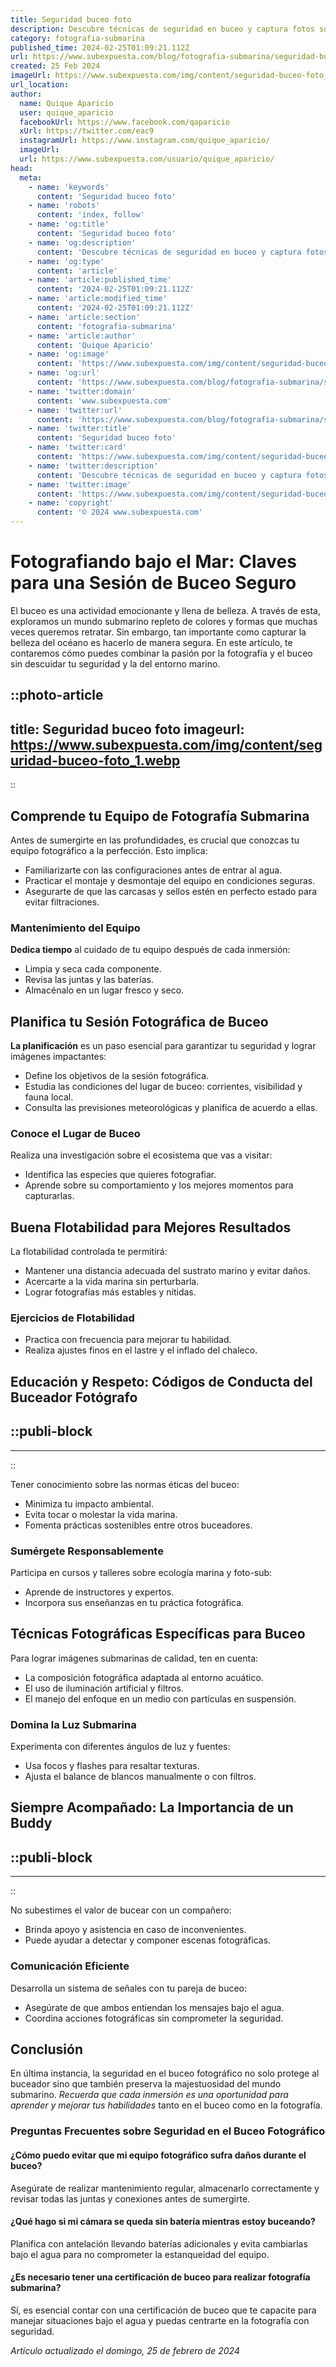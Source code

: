 ```yaml
---
title: Seguridad buceo foto
description: Descubre técnicas de seguridad en buceo y captura fotos submarinas perfectas con nuestros consejos expertos. Sumérgete con confianza y arte.
category: fotografia-submarina
published_time: 2024-02-25T01:09:21.112Z
url: https://www.subexpuesta.com/blog/fotografia-submarina/seguridad-buceo-foto
created: 25 Feb 2024
imageUrl: https://www.subexpuesta.com/img/content/seguridad-buceo-foto_1.webp
url_location:
author:
  name: Quique Aparicio
  user: quique_aparicio
  facebookUrl: https://www.facebook.com/qaparicio
  xUrl: https://twitter.com/eac9
  instagramUrl: https://www.instagram.com/quique_aparicio/
  imageUrl: 
  url: https://www.subexpuesta.com/usuario/quique_aparicio/
head:
  meta:
    - name: 'keywords'
      content: 'Seguridad buceo foto'
    - name: 'robots'
      content: 'index, follow'
    - name: 'og:title'
      content: 'Seguridad buceo foto'
    - name: 'og:description'
      content: 'Descubre técnicas de seguridad en buceo y captura fotos submarinas perfectas con nuestros consejos expertos. Sumérgete con confianza y arte.'
    - name: 'og:type'
      content: 'article'
    - name: 'article:published_time'
      content: '2024-02-25T01:09:21.112Z'
    - name: 'article:modified_time'
      content: '2024-02-25T01:09:21.112Z'
    - name: 'article:section'
      content: 'fotografia-submarina'
    - name: 'article:author'
      content: 'Quique Aparicio'
    - name: 'og:image'
      content: 'https://www.subexpuesta.com/img/content/seguridad-buceo-foto_1.webp'
    - name: 'og:url'
      content: 'https://www.subexpuesta.com/blog/fotografia-submarina/seguridad-buceo-foto'
    - name: 'twitter:domain'
      content: 'www.subexpuesta.com'
    - name: 'twitter:url'
      content: 'https://www.subexpuesta.com/blog/fotografia-submarina/seguridad-buceo-foto'
    - name: 'twitter:title'
      content: 'Seguridad buceo foto'
    - name: 'twitter:card'
      content: 'https://www.subexpuesta.com/img/content/seguridad-buceo-foto_1.webp'
    - name: 'twitter:description'
      content: 'Descubre técnicas de seguridad en buceo y captura fotos submarinas perfectas con nuestros consejos expertos. Sumérgete con confianza y arte.'
    - name: 'twitter:image'
      content: 'https://www.subexpuesta.com/img/content/seguridad-buceo-foto_1.webp'
    - name: 'copyright'
      content: '© 2024 www.subexpuesta.com'
---
```

# Fotografiando bajo el Mar: Claves para una Sesión de Buceo Seguro

El buceo es una actividad emocionante y llena de belleza. A través de esta, exploramos un mundo submarino repleto de colores y formas que muchas veces queremos retratar. Sin embargo, tan importante como capturar la belleza del océano es hacerlo de manera segura. En este artículo, te contaremos cómo puedes combinar la pasión por la fotografía y el buceo sin descuidar tu seguridad y la del entorno marino.


::photo-article
---
title: Seguridad buceo foto
imageurl: https://www.subexpuesta.com/img/content/seguridad-buceo-foto_1.webp
---
::



## Comprende tu Equipo de Fotografía Submarina

Antes de sumergirte en las profundidades, es crucial que conozcas tu equipo fotográfico a la perfección. Esto implica:

- Familiarizarte con las configuraciones antes de entrar al agua.
- Practicar el montaje y desmontaje del equipo en condiciones seguras.
- Asegurarte de que las carcasas y sellos estén en perfecto estado para evitar filtraciones.

### Mantenimiento del Equipo

**Dedica tiempo** al cuidado de tu equipo después de cada inmersión:

- Limpia y seca cada componente.
- Revisa las juntas y las baterías.
- Almacénalo en un lugar fresco y seco.

## Planifica tu Sesión Fotográfica de Buceo

**La planificación** es un paso esencial para garantizar tu seguridad y lograr imágenes impactantes:

- Define los objetivos de la sesión fotográfica.
- Estudia las condiciones del lugar de buceo: corrientes, visibilidad y fauna local.
- Consulta las previsiones meteorológicas y planifica de acuerdo a ellas.

### Conoce el Lugar de Buceo

Realiza una investigación sobre el ecosistema que vas a visitar:

- Identifica las especies que quieres fotografiar.
- Aprende sobre su comportamiento y los mejores momentos para capturarlas.

## Buena Flotabilidad para Mejores Resultados

La flotabilidad controlada te permitirá:

- Mantener una distancia adecuada del sustrato marino y evitar daños.
- Acercarte a la vida marina sin perturbarla.
- Lograr fotografías más estables y nítidas.

### Ejercicios de Flotabilidad

- Practica con frecuencia para mejorar tu habilidad.
- Realiza ajustes finos en el lastre y el inflado del chaleco.

## Educación y Respeto: Códigos de Conducta del Buceador Fotógrafo


  ::publi-block
  ---
  ---
  ::
  
  

Tener conocimiento sobre las normas éticas del buceo:

- Minimiza tu impacto ambiental.
- Evita tocar o molestar la vida marina.
- Fomenta prácticas sostenibles entre otros buceadores.

### Sumérgete Responsablemente

Participa en cursos y talleres sobre ecología marina y foto-sub:

- Aprende de instructores y expertos.
- Incorpora sus enseñanzas en tu práctica fotográfica.

## Técnicas Fotográficas Específicas para Buceo

Para lograr imágenes submarinas de calidad, ten en cuenta:

- La composición fotográfica adaptada al entorno acuático.
- El uso de iluminación artificial y filtros.
- El manejo del enfoque en un medio con partículas en suspensión.

### Domina la Luz Submarina

Experimenta con diferentes ángulos de luz y fuentes:

- Usa focos y flashes para resaltar texturas.
- Ajusta el balance de blancos manualmente o con filtros.

## Siempre Acompañado: La Importancia de un Buddy


  ::publi-block
  ---
  ---
  ::
  
  

No subestimes el valor de bucear con un compañero:

- Brinda apoyo y asistencia en caso de inconvenientes.
- Puede ayudar a detectar y componer escenas fotográficas.

### Comunicación Eficiente

Desarrolla un sistema de señales con tu pareja de buceo:

- Asegúrate de que ambos entiendan los mensajes bajo el agua.
- Coordina acciones fotográficas sin comprometer la seguridad.

## Conclusión

En última instancia, la seguridad en el buceo fotográfico no solo protege al buceador sino que también preserva la majestuosidad del mundo submarino. *Recuerda que cada inmersión es una oportunidad para aprender y mejorar tus habilidades* tanto en el buceo como en la fotografía.

### Preguntas Frecuentes sobre Seguridad en el Buceo Fotográfico

#### ¿Cómo puedo evitar que mi equipo fotográfico sufra daños durante el buceo?

Asegúrate de realizar mantenimiento regular, almacenarlo correctamente y revisar todas las juntas y conexiones antes de sumergirte.

#### ¿Qué hago si mi cámara se queda sin batería mientras estoy buceando?

Planifica con antelación llevando baterías adicionales y evita cambiarlas bajo el agua para no comprometer la estanqueidad del equipo.

#### ¿Es necesario tener una certificación de buceo para realizar fotografía submarina?

Sí, es esencial contar con una certificación de buceo que te capacite para manejar situaciones bajo el agua y puedas centrarte en la fotografía con seguridad.

_Artículo actualizado el domingo, 25 de febrero de 2024_